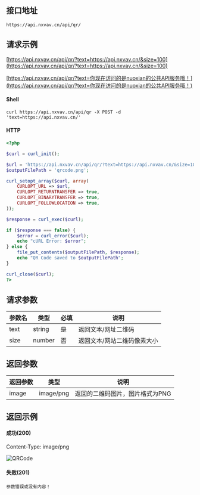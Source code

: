## 接口地址

```API
https://api.nxvav.cn/api/qr/
```

## 请求示例

[https://api.nxvav.cn/api/qr/?text=https://api.nxvav.cn/&size=100](https://api.nxvav.cn/api/qr/?text=https://api.nxvav.cn/&size=100)

[https://api.nxvav.cn/api/qr/?text=你现在访问的是nuoxian的公共API服务哦！](https://api.nxvav.cn/api/qr/?text=你现在访问的是nuoxian的公共API服务哦！)

<!-- tabs:start -->

#### **Shell**

```shell
curl https://api.nxvav.cn/api/qr -X POST -d 'text=https://api.nxvav.cn/'
```

#### **HTTP**

```php
<?php

$curl = curl_init();

$url = 'https://api.nxvav.cn/api/qr/?text=https://api.nxvav.cn/&size=100';
$outputFilePath = 'qrcode.png';

curl_setopt_array($curl, array(
    CURLOPT_URL => $url,
    CURLOPT_RETURNTRANSFER => true,
    CURLOPT_BINARYTRANSFER => true,
    CURLOPT_FOLLOWLOCATION => true,
));

$response = curl_exec($curl);

if ($response === false) {
    $error = curl_error($curl);
    echo "cURL Error: $error";
} else {
    file_put_contents($outputFilePath, $response);
    echo "QR Code saved to $outputFilePath";
}

curl_close($curl);
?>
```

<!-- tabs:end -->

## 请求参数

| 参数名 | 类型 | 必填 | 说明 |
| - | - | - | - |
| text | string | 是 | 返回文本/网址二维码 |
| size | number | 否 | 返回文本/网站二维码像素大小 |

## 返回参数

| 返回参数 | 类型 | 说明 |
| - | - | - |
| image | image/png | 返回的二维码图片，图片格式为PNG |

## 返回示例

<!-- tabs:start -->

#### **成功(200)**

Content-Type: image/png

![QRCode](https://api.nxvav.cn/api/qr/?text=https://api.nxvav.cn/&size=100)

#### **失败(201)**

```text
参数错误或没有内容！
```

<!-- tabs:end -->